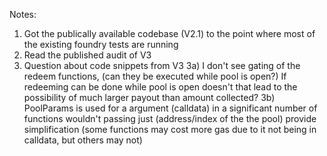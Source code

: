 Notes:
1) Got the publically available codebase (V2.1) to the point where most of the existing foundry tests are running
2) Read the published audit of V3
3) Question about code snippets from V3
3a) I don't see gating of the redeem functions, (can they be executed while pool is open?) 
    If redeeming can be done while pool is open doesn't that lead to the possibility of much larger payout than amount collected?
3b) PoolParams is used for a argument (calldata) in a significant number of functions
    wouldn't passing just (address/index of the the pool) provide simplification (some functions may cost more gas due to it not being in calldata, but others may not)

